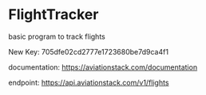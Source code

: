 # FlightTracker
basic program to track flights

New Key: 705dfe02cd2777e1723680be7d9ca4f1

documentation: https://aviationstack.com/documentation

endpoint: https://api.aviationstack.com/v1/flights
